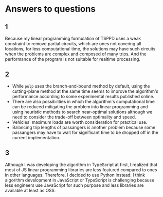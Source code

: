 # Answers to questions

## 1

Because my linear programming formulation of TSPPD uses a weak constraint to
remove partial circuits, which are ones not covering all locations, for less
computational time, the solutions may have such circuits when the problems are
complex and composed of many trips.
And the performance of the program is not suitable for realtime processing.

## 2

- While `pulp` uses the branch-and-bound method by default, using the
  cutting-plane method at the same time seems to improve the algorithm's
  performance according to some experimental results published online.
- There are also possibilities in which the algorithm's computational time can
  be reduced mitigating the problem into linear programming and using
  heuristic methods to search near-optimal solutions although we need to
  consider the trade-off between optimality and speed.
- Vehicles' maximum loads are worth consideration for practical use.
- Balancing trip lengths of passangers is another problem because some
  passangers may have to wait for significant time to be dropped off in the
  current implementation.

## 3

Although I was developing the algorithm in TypeScript at first, I realized that
most of JS linear programming libraries are less featured compared to ones in
other languages. Therefore, I decided to use Python instead.
I think algorithm development in JavaScript or TypeScript is challenging
because less engineers use JavaScript for such purpose and less libraries are
available at least as OSS.
